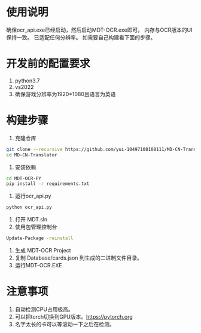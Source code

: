 # 使用说明
确保ocr_api.exe已经启动，然后启动MDT-OCR.exe即可。
内存与OCR版本的UI保持一致。
已适配任何分辨率。
如需要自己构建看下面的步骤。

# 开发前的配置要求
1. python3.7
1. vs2022
1. 确保游戏分辨率为1920*1080且语言为英语
# 构建步骤
1. 克隆仓库
```sh
git clone --recursive https://github.com/yui-10497108108111/MD-CN-Translator
cd MD-CN-Translator
```

1. 安装依赖

```sh
cd MDT-OCR-PY
pip install -r requirements.txt
```

1. 运行ocr_api.py
```sh
python ocr_api.py
```
1. 打开 MDT.sln
1. 使用包管理控制台
```sh
Update-Package -reinstall 
```
1. 生成 MDT-OCR Project
1. 复制 Database/cards.json 到生成的二进制文件目录。
1. 运行MDT-OCR.EXE

# 注意事项
1. 自动检测CPU占用极高。
1. 可以把torch切换到GPU版本。https://pytorch.org
1. 名字太长的卡可以等滚动一下之后在检测。
